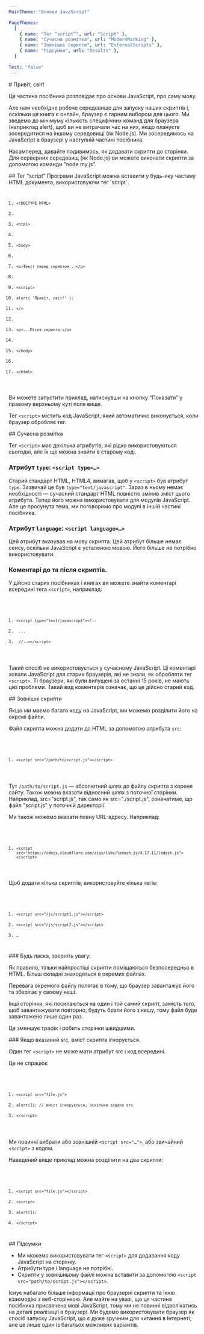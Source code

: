 ```yaml
---
MainTheme: "Основи JavaScript"

PageThemes:
  [
    { name: "Тег “script”", url: "Script" },
    { name: "Сучасна розмітка", url: "ModernMarking" },
    { name: "Зовнішні скрипти", url: "ExternalScripts" },
    { name: "Підсумки", url: "Results" },
  ]

Test: "false"
---
```


<Column>
# Привіт, світ!

Ця частина посібника розповідає про основи JavaScript, про саму мову.

Але нам необхідне робоче середовище для запуску наших скриптів і, оскільки ця книга є онлайн, браузер є гарним вибором для цього. Ми зведемо до мінімуму кількість специфічних команд для браузера (наприклад alert), щоб ви не витрачали час на них, якщо плануєте зосередитися на іншому середовищі (як Node.js). Ми зосередимось на JavaScript в браузері у наступній частині посібника.

Насамперед, давайте подивимось, як додавати скрипти до сторінки. Для серверних середовищ (як Node.js) ви можете виконати скрипти за допомогою команди "node my.js".
</Column>

<Column id="Script">
## Тег “script”
Програми JavaScript можна вставити у будь-яку частину HTML документа, використовуючи тег `script`.

</Column>

<Code>

1.  `<!DOCTYPE HTML>`
2.
3.  `<html>`
4.
5.  `<body>`
6.
7.  `<p>Текст перед скриптом...</p>`
8.
9.  `<script>`
10. `alert( 'Привіт, світ!' );`
11. `</>`
12.
13. `<p>...Після скрипта.</p>`
14.
15. `</body>`
16.
17. `</html>`

</Code>

<Column>

Ви можете запустити приклад, натиснувши на кнопку “Показати” у правому верхньому куті поля вище.

Тег `<script>` містить код JavaScript, який автоматично виконується, коли браузер обробляє тег.

</Column>

<Column>
## Сучасна розмітка

Тег `<script>` має декілька атрибутів, які рідко використовуються сьогодні, але їх ще можна знайти в старому коді.

### Атрибут `type`: `<script type=…>`

Старий стандарт HTML, HTML4, вимагав, щоб у `<script>` був атрибут `type`. Зазвичай це був `type="text/javascript"`. Зараз в ньому немає необхідності — сучасний стандарт HTML повністю змінив зміст цього атрибута. Тепер його можна використовувати для модулів JavaScript. Але це просунута тема, ми поговоримо про модулі в іншій частині посібника.

### Атрибут `language`: `<script language=…>`

Цей атрибут вказував на мову скрипта. Цей атрибут більше немає сенсу, оскільки JavaScript є усталеною мовою. Його більше не потрібно використовувати.

### Коментарі до та після скриптів.

У дійсно старих посібниках і книгах ви можете знайти коментарі всередині тега `<script>`, наприклад:

</Column>

<Code>

1. `<script type="text/javascript"><!--`
2. ` ...`
3. ` //--></script>`

</Code>

<Column>

Такий спосіб не використовується у сучасному JavaScript. Ці коментарі ховали JavaScript для старих браузерів, які не знали, як обробляти тег `<script>`. Ті браузери, які були випущені за останні 15 років, не мають цієї проблеми. Такий вид коментарів означає, що це дійсно старий код.

</Column>

<Column>
## Зовнішні скрипти

Якщо ми маємо багато коду на JavaScript, ми можемо розділити його на окремі файли.

Файл скрипта можна додати до HTML за допомогою атрибута `src`:

</Column>

<Code>

1. `<script src="/path/to/script.js"></script>`

</Code>

<Column>

Тут `/path/to/script.js` — абсолютний шлях до файлу скрипта з кореня сайту. Також можна вказати відносний шлях з поточної сторінки. Наприклад, src="script.js", так само як src="./script.js", означатиме, що файл "script.js" у поточній директорії.

Ми також можемо вказати повну URL-адресу. Наприклад:

</Column>

<Code>

1. `<script src="https://cdnjs.cloudflare.com/ajax/libs/lodash.js/4.17.11/lodash.js"></script>`

</Code>

<Column>

Щоб додати кілька скриптів, використовуйте кілька тегів:

</Column>

<Code>

1. `<script src="/js/script1.js"></script>`
2. `<script src="/js/script2.js"></script>`
3. `…`

</Code>

<Extra>
### Будь ласка, зверніть увагу:

Як правило, тільки найпростіші скрипти поміщаються безпосередньо в HTML. Більш складні знаходяться в окремих файлах.

Перевага окремого файлу полягає в тому, що браузер завантажує його та зберігає у своєму кеші.

Інші сторінки, які посилаються на один і той самий скрипт, замість того, щоб завантажувати повторно, будуть брати його з кешу, тому файл буде завантажено лише один раз.

Це зменшує трафік і робить сторінки швидшими.

</Extra>

<Extra>
### Якщо вказаний src, вміст скрипта ігнорується.

Один тег `<script>` не може мати атрибут src і код всередині.

Це не спрацює

<Code>

1. `<script src="file.js">`
2. `alert(1); // вміст ігнорується, оскільки задано src`
3. `</script>`

</Code>

Ми повинні вибрати або зовнішній `<script src="…">`, або звичайний `<script>` з кодом.

Наведений вище приклад можна розділити на два скрипти:

<Code>

1. `<script src="file.js"></script>`
2. `<script>`
3. `alert(1);`
4. `</script>`

</Code>

</Extra>

<Column id="Results">
## Підсумки

- Ми можемо використовувати тег `<script>` для додавання коду JavaScript на сторінку.
- Атрибути type і language не потрібні.
- Скрипти у зовнішньому файлі можна вставити за допомогою `<script src="path/to/script.js"></script>`.

Існує набагато більше інформації про браузерні скрипти та їхню взаємодію з веб-сторінкою. Але майте на увазі, що ця частина посібника присвячена мові JavaScript, тому ми не повинні відволікатись на деталі реалізації в браузері. Ми будемо використовувати браузер як спосіб запуску JavaScript, що є дуже зручним для читання в Інтернеті, але це лише один із багатьох можливих варіантів.

</Column>
